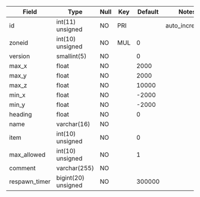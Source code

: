 **Field**|**Type**|**Null**|**Key**|**Default**|**Notes**
-----|-----|-----|-----|-----|-----
id|int(11) unsigned|NO|PRI| |auto\_increment
zoneid|int(10) unsigned|NO|MUL|0| 
version|smallint(5)|NO| |0| 
max\_x|float|NO| |2000| 
max\_y|float|NO| |2000| 
max\_z|float|NO| |10000| 
min\_x|float|NO| |-2000| 
min\_y|float|NO| |-2000| 
heading|float|NO| |0| 
name|varchar(16)|NO| | | 
item|int(10) unsigned|NO| |0| 
max\_allowed|int(10) unsigned|NO| |1| 
comment|varchar(255)|NO| | | 
respawn\_timer|bigint(20) unsigned|NO| |300000| 